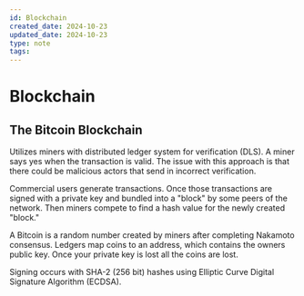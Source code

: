 ```yaml
---
id: Blockchain
created_date: 2024-10-23
updated_date: 2024-10-23
type: note
tags:
---
```


# Blockchain

## The Bitcoin Blockchain

Utilizes miners with distributed ledger system for verification (DLS). A miner says yes when the transaction is valid. The issue with this approach is that there could be malicious actors that send in incorrect verification.

Commercial users generate transactions. Once those transactions are signed with a private key and bundled into a "block" by some peers of the network. Then miners compete to find a hash value for the newly created "block."

A Bitcoin is a random number created by miners after completing Nakamoto consensus. Ledgers map coins to an address, which contains the owners public key. Once your private key is lost all the coins are lost.

Signing occurs with SHA-2 (256 bit) hashes using Elliptic Curve Digital Signature Algorithm (ECDSA).